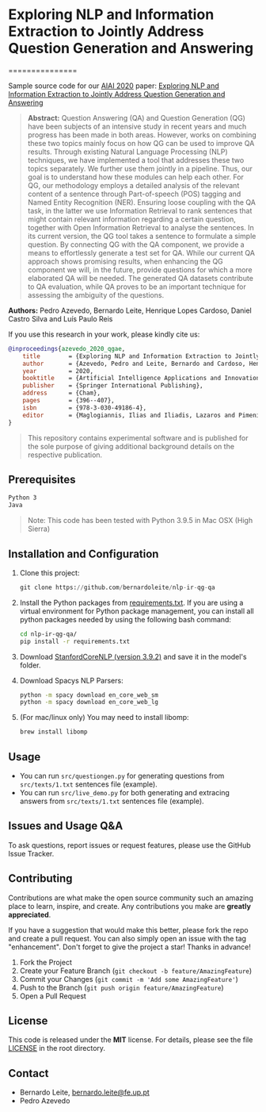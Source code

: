 # Exploring NLP and Information Extraction to Jointly Address Question Generation and Answering
===============

Sample source code for our [AIAI 2020](https://easyconferences.eu/aiai2020/) paper: [Exploring NLP and Information Extraction to Jointly Address Question Generation and Answering](https://link.springer.com/chapter/10.1007/978-3-030-49186-4_33)

> **Abstract:** Question Answering (QA) and Question Generation (QG) have been subjects of an intensive study in recent years and much progress has been made in both areas. However, works on combining these two topics mainly focus on how QG can be used to improve QA results. Through existing Natural Language Processing (NLP) techniques, we have implemented a tool that addresses these two topics separately. We further use them jointly in a pipeline. Thus, our goal is to understand how these modules can help each other. For QG, our methodology employs a detailed analysis of the relevant content of a sentence through Part-of-speech (POS) tagging and Named Entity Recognition (NER). Ensuring loose coupling with the QA task, in the latter we use Information Retrieval to rank sentences that might contain relevant information regarding a certain question, together with Open Information Retrieval to analyse the sentences. In its current version, the QG tool takes a sentence to formulate a simple question. By connecting QG with the QA component, we provide a means to effortlessly generate a test set for QA. While our current QA approach shows promising results, when enhancing the QG component we will, in the future, provide questions for which a more elaborated QA will be needed. The generated QA datasets contribute to QA evaluation, while QA proves to be an important technique for assessing the ambiguity of the questions.

**Authors:** Pedro Azevedo, Bernardo Leite, Henrique Lopes Cardoso, Daniel Castro Silva and Luís Paulo Reis 

If you use this research in your work, please kindly cite us:
```bibtex
@inproceedings{azevedo_2020_qgae,
	title        = {Exploring NLP and Information Extraction to Jointly Address Question Generation and Answering},
	author       = {Azevedo, Pedro and Leite, Bernardo and Cardoso, Henrique Lopes and Silva, Daniel Castro and Reis, Lu{\'i}s Paulo},
	year         = 2020,
	booktitle    = {Artificial Intelligence Applications and Innovations},
	publisher    = {Springer International Publishing},
	address      = {Cham},
	pages        = {396--407},
	isbn         = {978-3-030-49186-4},
	editor       = {Maglogiannis, Ilias and Iliadis, Lazaros and Pimenidis, Elias}
}
```

> This repository contains experimental software and is published for the sole purpose of giving additional background details on the respective publication.

## Prerequisites
```bash
Python 3
Java
```
> Note: This code has been tested with Python 3.9.5 in Mac OSX (High Sierra)

## Installation and Configuration
1. Clone this project:
    ```python
    git clone https://github.com/bernardoleite/nlp-ir-qg-qa
    ```
2. Install the Python packages from [requirements.txt](https://github.com/bernardoleite/nlp-ir-qg-qa/blob/main/requirements.txt). If you are using a virtual environment for Python package management, you can install all python packages needed by using the following bash command:
    ```bash
    cd nlp-ir-qg-qa/
    pip install -r requirements.txt
    ```
3. Download [StanfordCoreNLP (version 3.9.2)](http://nlp.stanford.edu/software/stanford-corenlp-full-2018-10-05.zip) and save it in the model's folder.

4. Download Spacys NLP Parsers:
    ```bash
    python -m spacy download en_core_web_sm
    python -m spacy download en_core_web_lg
    ```

5. (For mac/linux only) You may need to install libomp:
    ```bash
    brew install libomp 
    ```

## Usage
* You can run `src/questiongen.py` for generating questions from `src/texts/1.txt` sentences file (example).
* You can run `src/live_demo.py` for both generating and extracing answers from `src/texts/1.txt` sentences file (example).

## Issues and Usage Q&A
To ask questions, report issues or request features, please use the GitHub Issue Tracker.

## Contributing
Contributions are what make the open source community such an amazing place to learn, inspire, and create. Any contributions you make are **greatly appreciated**.

If you have a suggestion that would make this better, please fork the repo and create a pull request. You can also simply open an issue with the tag "enhancement". Don't forget to give the project a star! Thanks in advance!

1. Fork the Project
2. Create your Feature Branch (`git checkout -b feature/AmazingFeature`)
3. Commit your Changes (`git commit -m 'Add some AmazingFeature'`)
4. Push to the Branch (`git push origin feature/AmazingFeature`)
5. Open a Pull Request

## License
This code is released under the **MIT** license. For details, please see the file [LICENSE](https://github.com/bernardoleite/nlp-ir-qg-qa/blob/main/LICENSE) in the root directory.

## Contact
* Bernardo Leite, bernardo.leite@fe.up.pt
* Pedro Azevedo